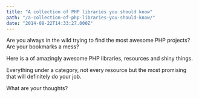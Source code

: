 ```yaml
---
title: "A collection of PHP libraries you should know"
path: "/a-collection-of-php-libraries-you-should-know/"
date: "2014-08-22T14:33:27.000Z"
---
```


Are you always in the wild trying to find the most awesome PHP projects? Are your bookmarks a mess?

Here is a of amazingly awesome PHP libraries, resources and shiny things.

Everything under a category, not every resource but the most promising that will definitely do your job.

What are your thoughts?